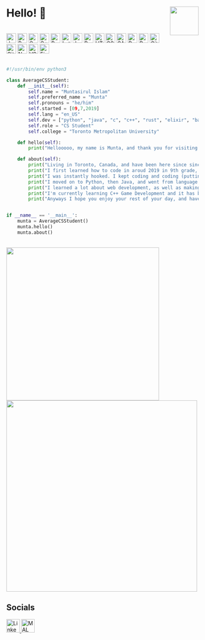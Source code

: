 # Hello! 👋 <a href='https://muntalee.net/'><img align='right' src="https://i.imgur.com/x45MFlk.png" width="75"></a>

<br>

<div>
    <img alt="Java" src="https://img.shields.io/badge/java-%23ED8B00.svg?&style=for-the-badge&logo=java&logoColor=white" height="25"/> 
    <img alt="Python" src="https://img.shields.io/badge/python%20-%2314354C.svg?&style=for-the-badge&logo=python&logoColor=white" height="25"/>
    <img alt="C" src="https://img.shields.io/badge/c-%2300599C.svg?style=for-the-badge&logo=c&logoColor=white" height="25"/>
    <img alt="C++" src="https://img.shields.io/badge/C%2B%2B-00599C?style=for-the-badge&logo=c%2B%2B&logoColor=white" height="25">
    <img alt="Rust" src="https://img.shields.io/badge/Rust-black?style=for-the-badge&logo=rust&logoColor=#E57324" height="25"/>
    <img alt="Latex" src="https://img.shields.io/badge/LaTeX-47A141?style=for-the-badge&logo=LaTeX&logoColor=white" height="25"/>
    <img alt="JavaScript" src="https://img.shields.io/badge/JavaScript-F7DF1E?logo=javascript&logoColor=000&style=for-the-badge" height="25"/>
    <img alt="Bash" src="https://img.shields.io/badge/shell_script-%23121011.svg?style=for-the-badge&logo=gnu-bash&logoColor=white" height="25"/>
    <img alt="HTML5" src="https://img.shields.io/badge/HTML5-E34F26?logo=html5&logoColor=fff&style=for-the-badge" height="25">
    <img alt="CSS3" src="https://img.shields.io/badge/CSS3-1572B6?logo=css3&logoColor=fff&style=for-the-badge" height="25">
    <img alt="SASS" src="https://img.shields.io/badge/SASS-hotpink.svg?style=for-the-badge&logo=SASS&logoColor=white" height="25">
    <img alt="React" src="https://img.shields.io/badge/react%20-%2320232a.svg?&style=for-the-badge&logo=react&logoColor=%2361DAFB" height="25"/>
    <img alt="Bootstrap"  src="https://img.shields.io/badge/Bootstrap-7952B3?logo=bootstrap&logoColor=fff&style=for-the-badge" height="25">
    <img alt="Git" src="https://img.shields.io/badge/Git-F05032.svg?style=for-the-badge&logo=Git&logoColor=white" height="25">
    <img alt="GitHub" src="https://img.shields.io/badge/github-%23121011.svg?style=for-the-badge&logo=github&logoColor=white" height="25">
    <img alt="Neovim" src="https://img.shields.io/badge/NeoVim-%2357A143.svg?&style=for-the-badge&logo=neovim&logoColor=white" height="25">
    <img alt="VS Code" src="https://img.shields.io/badge/Visual%20Studio%20Code-007ACC.svg?style=for-the-badge&logo=Visual-Studio-Code&logoColor=white" height="25">
    <img alt="Figma" src="https://img.shields.io/badge/Figma-F24E1E.svg?style=for-the-badge&logo=Figma&logoColor=white" height="25">
</div>

<br>

```python
#!/usr/bin/env python3

class AverageCSStudent:
    def __init__(self):
        self.name = "Muntasirul Islam"
        self.preferred_name = "Munta"
        self.pronouns = "he/him"
        self.started = [09,7,2019]
        self.lang = "en_US"
        self.dev = ["python", "java", "c", "c++", "rust", "elixir", "bash", "javascript"]
        self.role = "CS Student"
        self.college = "Toronto Metropolitan University"

    def hello(self):
        print("Hellooooo, my name is Munta, and thank you for visiting!")

    def about(self):
        print("Living in Toronto, Canada, and have been here since since I was 11 months old.")
        print("I first learned how to code in aroud 2019 in 9th grade, where I learned Scratch.")
        print("I was instantly hooked. I kept coding and coding (putting blocks together) and made a bunch of games.")
        print("I moved on to Python, then Java, and went from language to language")
        print("I learned a lot about web development, as well as making games from scratch with just code (PyGame)")
        print("I'm currently learning C++ Game Development and it has been a blast!")
        print("Anyways I hope you enjoy your rest of your day, and have a good one!")


if __name__ == '__main__':
    munta = AverageCSStudent()
    munta.hello()
    munta.about()
```

<br>

<img src="https://github-readme-stats.vercel.app/api/top-langs?username=muntalee&show_icons=true&theme=dark&layout=compact" width=400/>
<img src="https://github-readme-stats.vercel.app/api?username=muntalee&theme=dark&show_icons=true&layout=compact" width=500/>


## Socials

<a target="_blank" href="https://www.linkedin.com/in/muntasirul-islam/">
    <img alt="Linkedin" src="https://img.shields.io/badge/LinkedIn-0077B5?style=for-the-badge&logo=linkedin&logoColor=white" height="35">
</a>
<a target="_blank" href="https://myanimelist.net/mangalist/krakenegg101">
    <img alt="MAL" src="https://img.shields.io/badge/Myanimelist-2E51A2?style=for-the-badge&logo=myanimelist&logoColor=white" height="35">
</a>


